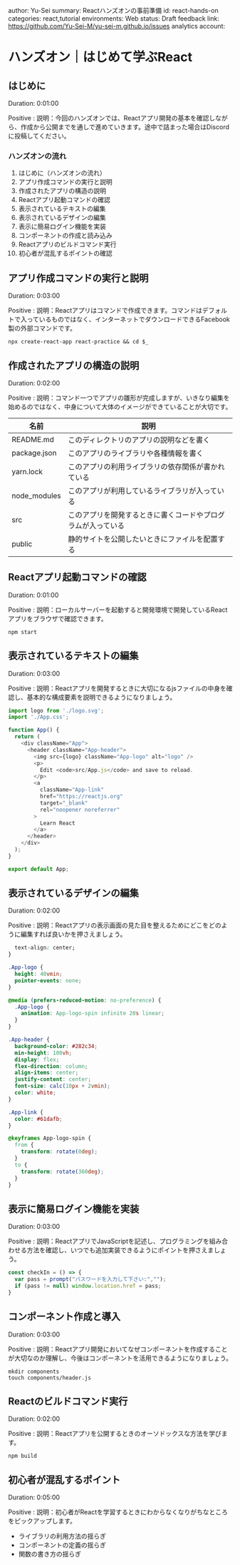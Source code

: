 author: Yu-Sei
summary: Reactハンズオンの事前準備
id: react-hands-on
categories: react,tutorial
environments: Web
status: Draft
feedback link: https://github.com/Yu-Sei-M/yu-sei-m.github.io/issues
analytics account:

# ハンズオン｜はじめて学ぶReact

## はじめに
Duration: 0:01:00

Positive
: 説明：今回のハンズオンでは、Reactアプリ開発の基本を確認しながら、作成から公開までを通しで進めていきます。途中で詰まった場合はDiscordに投稿してください。

### ハンズオンの流れ
1. はじめに（ハンズオンの流れ）
2. アプリ作成コマンドの実行と説明
3. 作成されたアプリの構造の説明
4. Reactアプリ起動コマンドの確認
5. 表示されているテキストの編集
6. 表示されているデザインの編集
7. 表示に簡易ログイン機能を実装
8. コンポーネントの作成と読み込み
9. Reactアプリのビルドコマンド実行
10. 初心者が混乱するポイントの確認

## アプリ作成コマンドの実行と説明
Duration: 0:03:00

Positive
: 説明：Reactアプリはコマンドで作成できます。コマンドはデフォルトで入っているものではなく、インターネットでダウンロードできるFacebook製の外部コマンドです。

```console
npx create-react-app react-practice && cd $_
```

## 作成されたアプリの構造の説明
Duration: 0:02:00

Positive
: 説明：コマンド一つでアプリの雛形が完成しますが、いきなり編集を始めるのではなく、中身について大体のイメージができていることが大切です。

|名前|説明|
| --- | --- |
|README.md|このディレクトリのアプリの説明などを書く|
|package.json|このアプリのライブラリや各種情報を書く|
|yarn.lock|このアプリの利用ライブラリの依存関係が書かれている|
|node_modules|このアプリが利用しているライブラリが入っている|
|src|このアプリを開発するときに書くコードやプログラムが入っている|
|public|静的サイトを公開したいときにファイルを配置する|

## Reactアプリ起動コマンドの確認
Duration: 0:01:00

Positive
: 説明：ローカルサーバーを起動すると開発環境で開発しているReactアプリをブラウザで確認できます。

```console
npm start
```

## 表示されているテキストの編集
Duration: 0:03:00

Positive
: 説明：Reactアプリを開発するときに大切になるjsファイルの中身を確認し、基本的な構成要素を説明できるようになりましょう。

```js
import logo from './logo.svg';
import './App.css';

function App() {
  return (
    <div className="App">
      <header className="App-header">
        <img src={logo} className="App-logo" alt="logo" />
        <p>
          Edit <code>src/App.js</code> and save to reload.
        </p>
        <a
          className="App-link"
          href="https://reactjs.org"
          target="_blank"
          rel="noopener noreferrer"
        >
          Learn React
        </a>
      </header>
    </div>
  );
}

export default App;
```

## 表示されているデザインの編集
Duration: 0:02:00

Positive
: 説明：Reactアプリの表示画面の見た目を整えるためにどこをどのように編集すれば良いかを押さえましょう。

```css
  text-align: center;
}

.App-logo {
  height: 40vmin;
  pointer-events: none;
}

@media (prefers-reduced-motion: no-preference) {
  .App-logo {
    animation: App-logo-spin infinite 20s linear;
  }
}

.App-header {
  background-color: #282c34;
  min-height: 100vh;
  display: flex;
  flex-direction: column;
  align-items: center;
  justify-content: center;
  font-size: calc(10px + 2vmin);
  color: white;
}

.App-link {
  color: #61dafb;
}

@keyframes App-logo-spin {
  from {
    transform: rotate(0deg);
  }
  to {
    transform: rotate(360deg);
  }
}

```

## 表示に簡易ログイン機能を実装
Duration: 0:03:00

Positive
: 説明：ReactアプリでJavaScriptを記述し、プログラミングを組み合わせる方法を確認し、いつでも追加実装できるようにポイントを押さえましょう。

```js
const checkIn = () => {
  var pass = prompt("パスワードを入力して下さい:","");
  if (pass != null) window.location.href = pass;
}
```

## コンポーネント作成と導入
Duration: 0:03:00

Positive
: 説明：Reactアプリ開発においてなぜコンポーネントを作成することが大切なのか理解し、今後はコンポーネントを活用できるようになりましょう。

```console
mkdir components
touch components/header.js
```

## Reactのビルドコマンド実行
Duration: 0:02:00

Positive
: 説明：Reactアプリを公開するときのオーソドックスな方法を学びます。

```console
npm build
```

## 初心者が混乱するポイント
Duration: 0:05:00

Positive
: 説明：初心者がReactを学習するときにわからなくなりがちなところをピックアップします。

- ライブラリの利用方法の揺らぎ
- コンポーネントの定義の揺らぎ
- 関数の書き方の揺らぎ